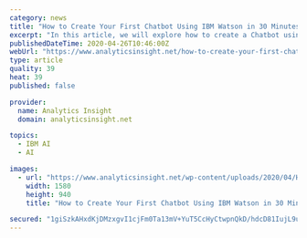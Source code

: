 ```yaml
---
category: news
title: "How to Create Your First Chatbot Using IBM Watson in 30 Minutes"
excerpt: "In this article, we will explore how to create a Chatbot using IBM Watson assistant in 30 Minutes. Chat is the process of communicating, interacting and exchanging information, Bot is an application which is programmed to think like humans to do certain tasks without human intervention."
publishedDateTime: 2020-04-26T10:46:00Z
webUrl: "https://www.analyticsinsight.net/how-to-create-your-first-chatbot-using-ibm-watson-in-30-minutes/"
type: article
quality: 39
heat: 39
published: false

provider:
  name: Analytics Insight
  domain: analyticsinsight.net

topics:
  - IBM AI
  - AI

images:
  - url: "https://www.analyticsinsight.net/wp-content/uploads/2020/04/How-to-Create-Your-First-Chatbot-Using-IBM-Watson-in-30-Minutes-1.png"
    width: 1580
    height: 940
    title: "How to Create Your First Chatbot Using IBM Watson in 30 Minutes"

secured: "1giSzkAHxdKjDMzxgvI1cjFm0Ta13mV+YuT5CcHyCtwpnQkD/hdcD81IujL9u7uGerKCukxmo+gfqOODRt7rBxQk+Z3HCAU0RnZdhK17pR2yT65XvpiUyBblEPREU4oPIDJ1BzEFaGIHJFozygVoTc+nSA3ROvGeCSdJKX361Zu5aHG6c4awdWLZ1HAudQcGQ/njtwRHbv7sju/V5QCJ20fOQFig1XgcxrocBHfBELn7wFmj2bHll+fU3R/Bh2sc14YN97OSDlHHy4QgexJ5ZXVoWCvTC4EhsLPEYweieD+nk9W8O24XLfBpsIaP/6lbOrvm9octSKCBLHBdPoYE6nPPJZRGVSpzcsf8gWi930k6wSxE2FPg3tVvCwa9AxT6WGQ2kP07GK7U9rgKC0B1aH14f27+mN2Sw+217dDuDR6yoqa16CFUjyCiwu5tf6gyAWUk/lXv3Z3y6NIUPTHsZbo7sP+oVXWvDm0WIpVJfjY=;Df5e9Tt13hbP5pSrkbqwzw=="
---
```


